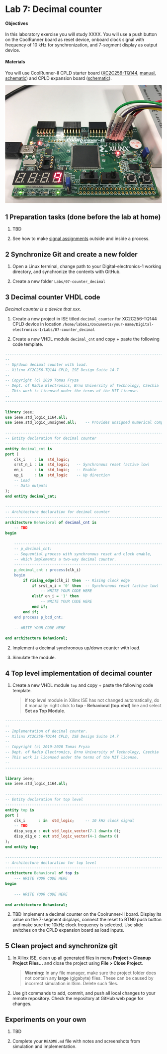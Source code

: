 # Lab 7: Decimal counter

#### Objectives

In this laboratory exercise you will study XXXX.
You will use a push button on the CoolRunner board as reset device, onboard clock signal with frequency of 10&nbsp;kHz for synchronization, and 7-segment display as output device.


#### Materials

You will use CoolRunner-II CPLD starter board ([XC2C256-TQ144](../../Docs/xc2c256_cpld.pdf), [manual](../../Docs/coolrunner-ii_rm.pdf), [schematic](../../Docs/coolrunner-ii_sch.pdf)) and CPLD expansion board ([schematic](../../Docs/cpld_expansion.pdf)).

![coolrunner_bin_cnt](../../Images/coolrunner_binary_cnt.jpg)


## 1 Preparation tasks (done before the lab at home)

1. TBD

2. See how to make [signal assignments](https://github.com/tomas-fryza/Digital-electronics-1/wiki/VHDL-cheat-sheet#signal-assignments) outside and inside a process.


## 2 Synchronize Git and create a new folder

1. Open a Linux terminal, change path to your Digital-electronics-1 working directory, and synchronize the contents with GitHub.

2. Create a new folder `Labs/07-counter_decimal`


## 3 Decimal counter VHDL code

*Decimal counter is a device that xxx.*

1. Create a new project in ISE titled `decimal_counter` for XC2C256-TQ144 CPLD device in location `/home/lab661/Documents/your-name/Digital-electronics-1/Labs/07-counter_decimal`

2. Create a new VHDL module `decimal_cnt` and copy + paste the following code template.

```vhdl
------------------------------------------------------------------------
--
-- Up/down decimal counter with load.
-- Xilinx XC2C256-TQ144 CPLD, ISE Design Suite 14.7
--
-- Copyright (c) 2020 Tomas Fryza
-- Dept. of Radio Electronics, Brno University of Technology, Czechia
-- This work is licensed under the terms of the MIT license.
--
------------------------------------------------------------------------

library ieee;
use ieee.std_logic_1164.all;
use ieee.std_logic_unsigned.all;    -- Provides unsigned numerical computation

------------------------------------------------------------------------
-- Entity declaration for decimal counter
------------------------------------------------------------------------
entity decimal_cnt is
port (
    clk_i    : in  std_logic;
    srst_n_i : in  std_logic;   -- Synchronous reset (active low)
    en_i     : in  std_logic;   -- Enable
    up_i     : in  std_logic    -- Up direction
    -- Load
    -- Data outputs
);
end entity decimal_cnt;

------------------------------------------------------------------------
-- Architecture declaration for decimal counter
------------------------------------------------------------------------
architecture Behavioral of decimal_cnt is
    -- TBD
begin

    --------------------------------------------------------------------
    -- p_decimal_cnt:
    -- Sequential process with synchronous reset and clock enable,
    -- which implements a two-way decimal counter.
    --------------------------------------------------------------------
    p_decimal_cnt : process(clk_i)
    begin
        if rising_edge(clk_i) then  -- Rising clock edge
            if srst_n_i = '0' then  -- Synchronous reset (active low)
                -- WRITE YOUR CODE HERE
            elsif en_i = '1' then
                -- WRITE YOUR CODE HERE
            end if;
        end if;
    end process p_bcd_cnt;

    -- WRITE YOUR CODE HERE

end architecture Behavioral;
```

2. Implement a decimal synchronous up/down counter with load.

3. Simulate the module.


## 4 Top level implementation of decimal counter

1. Create a new VHDL module `top` and copy + paste the following code template.

    > If top level module in Xilinx ISE has not changed automatically, do it manually: right click to **top - Behavioral (top.vhd)** line and select **Set as Top Module**.
    >

```vhdl
------------------------------------------------------------------------
--
-- Implementation of decimal counter.
-- Xilinx XC2C256-TQ144 CPLD, ISE Design Suite 14.7
--
-- Copyright (c) 2019-2020 Tomas Fryza
-- Dept. of Radio Electronics, Brno University of Technology, Czechia
-- This work is licensed under the terms of the MIT license.
--
------------------------------------------------------------------------

library ieee;
use ieee.std_logic_1164.all;

------------------------------------------------------------------------
-- Entity declaration for top level
------------------------------------------------------------------------
entity top is
port (
    clk_i      : in  std_logic;     -- 10 kHz clock signal
    -- TBD
    disp_seg_o : out std_logic_vector(7-1 downto 0);
    disp_dig_o : out std_logic_vector(4-1 downto 0)
);
end entity top;

------------------------------------------------------------------------
-- Architecture declaration for top level
------------------------------------------------------------------------
architecture Behavioral of top is
    --- WRITE YOUR CODE HERE
begin

    --- WRITE YOUR CODE HERE

end architecture Behavioral;
```

2. TBD
   Implement a decimal counter on the Coolrunner-II board. Display its value on the 7-segment displays, connect the reset to BTN0 push button and make sure the 10kHz clock frequency is selected. Use slide switches on the CPLD expansion board as load inputs.


## 5 Clean project and synchronize git

1. In Xilinx ISE, clean up all generated files in menu **Project > Cleanup Project Files...** and close the project using **File > Close Project**.

    > **Warning:** In any file manager, make sure the project folder does not contain any **large** (gigabyte) files. These can be caused by incorrect simulation in ISim. Delete such files.
    >

2. Use git commands to add, commit, and push all local changes to your remote repository. Check the repository at GitHub web page for changes.


## Experiments on your own

1. TBD

2. Complete your `README.md` file with notes and screenshots from simulation and implementation.
